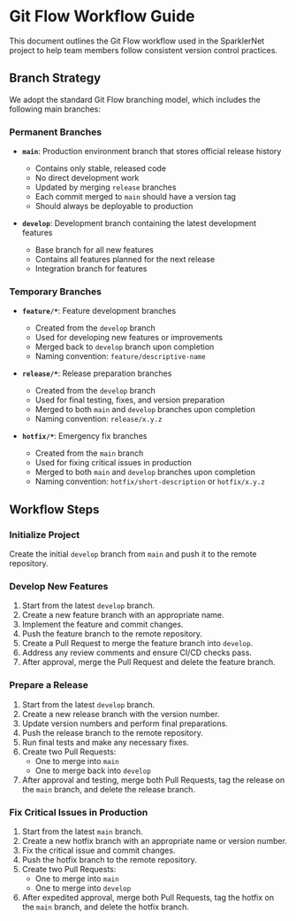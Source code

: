 # Git Flow Workflow Guide

This document outlines the Git Flow workflow used in the SparklerNet project to help team members follow consistent version control practices.

## Branch Strategy

We adopt the standard Git Flow branching model, which includes the following main branches:

### Permanent Branches

- **`main`**: Production environment branch that stores official release history
  - Contains only stable, released code
  - No direct development work
  - Updated by merging `release` branches
  - Each commit merged to `main` should have a version tag
  - Should always be deployable to production

- **`develop`**: Development branch containing the latest development features
  - Base branch for all new features
  - Contains all features planned for the next release
  - Integration branch for features

### Temporary Branches

- **`feature/*`**: Feature development branches
  - Created from the `develop` branch
  - Used for developing new features or improvements
  - Merged back to `develop` branch upon completion
  - Naming convention: `feature/descriptive-name`

- **`release/*`**: Release preparation branches
  - Created from the `develop` branch
  - Used for final testing, fixes, and version preparation
  - Merged to both `main` and `develop` branches upon completion
  - Naming convention: `release/x.y.z`

- **`hotfix/*`**: Emergency fix branches
  - Created from the `main` branch
  - Used for fixing critical issues in production
  - Merged to both `main` and `develop` branches upon completion
  - Naming convention: `hotfix/short-description` or `hotfix/x.y.z`

## Workflow Steps

### Initialize Project

Create the initial `develop` branch from `main` and push it to the remote repository.

### Develop New Features

1. Start from the latest `develop` branch.
2. Create a new feature branch with an appropriate name.
3. Implement the feature and commit changes.
4. Push the feature branch to the remote repository.
5. Create a Pull Request to merge the feature branch into `develop`.
6. Address any review comments and ensure CI/CD checks pass.
7. After approval, merge the Pull Request and delete the feature branch.

### Prepare a Release

1. Start from the latest `develop` branch.
2. Create a new release branch with the version number.
3. Update version numbers and perform final preparations.
4. Push the release branch to the remote repository.
5. Run final tests and make any necessary fixes.
6. Create two Pull Requests:
   - One to merge into `main`
   - One to merge back into `develop`
7. After approval and testing, merge both Pull Requests, tag the release on the `main` branch, and delete the release branch.

### Fix Critical Issues in Production

1. Start from the latest `main` branch.
2. Create a new hotfix branch with an appropriate name or version number.
3. Fix the critical issue and commit changes.
4. Push the hotfix branch to the remote repository.
5. Create two Pull Requests:
   - One to merge into `main`
   - One to merge into `develop`
6. After expedited approval, merge both Pull Requests, tag the hotfix on the `main` branch, and delete the hotfix branch.